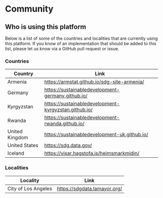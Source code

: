<h1>Community</h1>

## Who is using this platform

Below is a list of some of the countries and localities that are currently using this platform. If you know of an implementation that should be added to this list, please let us know via a GitHub pull request or issue.

### Countries

|Country|Link|
|----|----|
|Armenia|<https://armstat.github.io/sdg-site-armenia/>|
|Germany|<https://sustainabledevelopment-germany.github.io/>|
|Kyrgyzstan|<https://sustainabledevelopment-kyrgyzstan.github.io/>|
|Rwanda|<https://sustainabledevelopment-rwanda.github.io/>|
|United Kingdom|<https://sustainabledevelopment-uk.github.io/>|
|United States|<https://sdg.data.gov/>|
|Iceland|<https://visar.hagstofa.is/heimsmarkmidin/>|


### Localities

|Locality|Link|
|----|----|
|City of Los Angeles|<https://sdgdata.lamayor.org/>|

